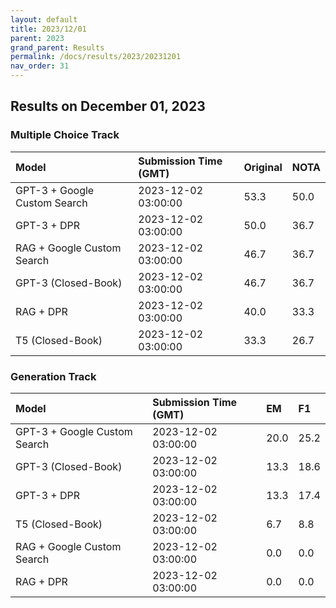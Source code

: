 ```yaml
---
layout: default
title: 2023/12/01
parent: 2023
grand_parent: Results
permalink: /docs/results/2023/20231201
nav_order: 31
---
```


## Results on December 01, 2023

### Multiple Choice Track

| Model        | Submission Time (GMT) | Original | NOTA | 
|:-------------|:---------|:---------|:-----|
|GPT-3 + Google Custom Search|2023-12-02 03:00:00|53.3|50.0|
|GPT-3 + DPR|2023-12-02 03:00:00|50.0|36.7|
|RAG + Google Custom Search|2023-12-02 03:00:00|46.7|36.7|
|GPT-3 (Closed-Book)|2023-12-02 03:00:00|46.7|36.7|
|RAG + DPR|2023-12-02 03:00:00|40.0|33.3|
|T5 (Closed-Book)|2023-12-02 03:00:00|33.3|26.7|



### Generation Track

| Model        | Submission Time (GMT) | EM | F1 | 
|:-------------|:---------|:---------|:-----|
|GPT-3 + Google Custom Search|2023-12-02 03:00:00|20.0|25.2|
|GPT-3 (Closed-Book)|2023-12-02 03:00:00|13.3|18.6|
|GPT-3 + DPR|2023-12-02 03:00:00|13.3|17.4|
|T5 (Closed-Book)|2023-12-02 03:00:00|6.7|8.8|
|RAG + Google Custom Search|2023-12-02 03:00:00|0.0|0.0|
|RAG + DPR|2023-12-02 03:00:00|0.0|0.0|

